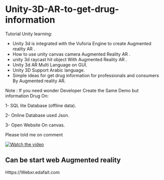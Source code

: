 # Unity-3D-AR-to-get-drug-information
Tutorial  Unity learning: 
* Unity 3d is integrated with the Vuforia Engine to create Augmented reality AR .
* How to use unity  canvas camera Augmented Reality AR . 
* unity 3d raycast hit object With Augmented Reality AR . 
* Unity 3d AR Multi Language on GUI. 
* Unity 3D Support Arabic language. 
* Simple ideas for get drug information for professionals and consumers By Augmented reality AR.  

Note : 
If you need  wonder Developer Create the Same Demo but information Drug On:  

1- SQL lite Database (offline data).

2- Online Database used Json. 

3- Open Website On canvas.  


Please told me on comment  


[![Watch the video](https://img.youtube.com/vi/d107wJFcDyI/0.jpg)](https://youtu.be/d107wJFcDyI)


## Can be start web Augmented reality

Https://Webxr.edafait.com
